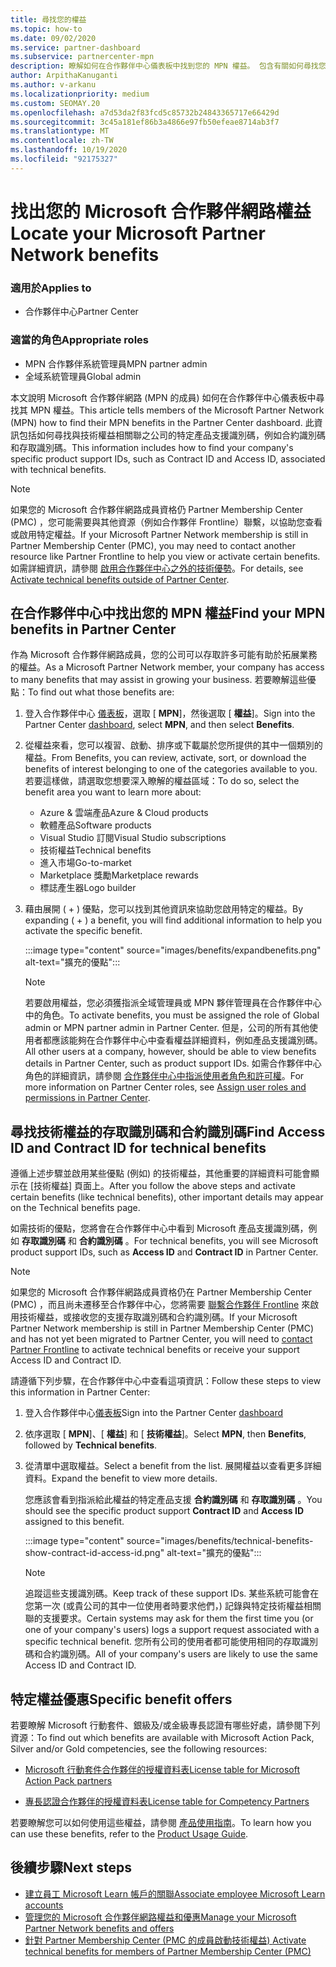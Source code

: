 ```yaml
---
title: 尋找您的權益
ms.topic: how-to
ms.date: 09/02/2020
ms.service: partner-dashboard
ms.subservice: partnercenter-mpn
description: 瞭解如何在合作夥伴中心儀表板中找到您的 MPN 權益。 包含有關如何尋找您的存取識別碼和合約識別碼以獲得技術權益的資訊。
author: ArpithaKanuganti
ms.author: v-arkanu
ms.localizationpriority: medium
ms.custom: SEOMAY.20
ms.openlocfilehash: a7d53da2f83fcd5c85732b24843365717e66429d
ms.sourcegitcommit: 3c45a181ef86b3a4866e97fb50efeae8714ab3f7
ms.translationtype: MT
ms.contentlocale: zh-TW
ms.lasthandoff: 10/19/2020
ms.locfileid: "92175327"
---
```

# <a name="locate-your-microsoft-partner-network-benefits"></a><span data-ttu-id="f5a9a-104">找出您的 Microsoft 合作夥伴網路權益</span><span class="sxs-lookup"><span data-stu-id="f5a9a-104">Locate your Microsoft Partner Network benefits</span></span> 

### <a name="applies-to"></a><span data-ttu-id="f5a9a-105">適用於</span><span class="sxs-lookup"><span data-stu-id="f5a9a-105">Applies to</span></span>

- <span data-ttu-id="f5a9a-106">合作夥伴中心</span><span class="sxs-lookup"><span data-stu-id="f5a9a-106">Partner Center</span></span>

### <a name="appropriate-roles"></a><span data-ttu-id="f5a9a-107">適當的角色</span><span class="sxs-lookup"><span data-stu-id="f5a9a-107">Appropriate roles</span></span>

- <span data-ttu-id="f5a9a-108">MPN 合作夥伴系統管理員</span><span class="sxs-lookup"><span data-stu-id="f5a9a-108">MPN partner admin</span></span>
- <span data-ttu-id="f5a9a-109">全域系統管理員</span><span class="sxs-lookup"><span data-stu-id="f5a9a-109">Global admin</span></span>

<span data-ttu-id="f5a9a-110">本文說明 Microsoft 合作夥伴網路 (MPN 的成員) 如何在合作夥伴中心儀表板中尋找其 MPN 權益。</span><span class="sxs-lookup"><span data-stu-id="f5a9a-110">This article tells members of the Microsoft Partner Network (MPN) how to find their MPN benefits in the Partner Center dashboard.</span></span> <span data-ttu-id="f5a9a-111">此資訊包括如何尋找與技術權益相關聯之公司的特定產品支援識別碼，例如合約識別碼和存取識別碼。</span><span class="sxs-lookup"><span data-stu-id="f5a9a-111">This information includes how to find your company's specific product support IDs, such as Contract ID and Access ID, associated with technical benefits.</span></span>

>[!NOTE]
> <span data-ttu-id="f5a9a-112">如果您的 Microsoft 合作夥伴網路成員資格仍 Partner Membership Center (PMC) ，您可能需要與其他資源（例如合作夥伴 Frontline）聯繫，以協助您查看或啟用特定權益。</span><span class="sxs-lookup"><span data-stu-id="f5a9a-112">If your Microsoft Partner Network membership is still in Partner Membership Center (PMC), you may need to contact another resource like Partner Frontline to help you view or activate certain benefits.</span></span> <span data-ttu-id="f5a9a-113">如需詳細資訊，請參閱 [啟用合作夥伴中心之外的技術優勢](partner-membership-center-tech-benefits-activate.md)。</span><span class="sxs-lookup"><span data-stu-id="f5a9a-113">For details, see [Activate technical benefits outside of Partner Center](partner-membership-center-tech-benefits-activate.md).</span></span>

## <a name="find-your-mpn-benefits-in-partner-center"></a><span data-ttu-id="f5a9a-114">在合作夥伴中心中找出您的 MPN 權益</span><span class="sxs-lookup"><span data-stu-id="f5a9a-114">Find your MPN benefits in Partner Center</span></span>

<span data-ttu-id="f5a9a-115">作為 Microsoft 合作夥伴網路成員，您的公司可以存取許多可能有助於拓展業務的權益。</span><span class="sxs-lookup"><span data-stu-id="f5a9a-115">As a Microsoft Partner Network member, your company has access to many benefits that may assist in growing your business.</span></span> <span data-ttu-id="f5a9a-116">若要瞭解這些優點：</span><span class="sxs-lookup"><span data-stu-id="f5a9a-116">To find out what those benefits are:</span></span>

1. <span data-ttu-id="f5a9a-117">登入合作夥伴中心 [儀表板](https://partner.microsoft.com/dashboard/home)，選取 [ **MPN**]，然後選取 [ **權益**]。</span><span class="sxs-lookup"><span data-stu-id="f5a9a-117">Sign into the Partner Center [dashboard](https://partner.microsoft.com/dashboard/home), select **MPN**, and then select **Benefits**.</span></span>

2. <span data-ttu-id="f5a9a-118">從權益來看，您可以複習、啟動、排序或下載屬於您所提供的其中一個類別的權益。</span><span class="sxs-lookup"><span data-stu-id="f5a9a-118">From Benefits, you can review, activate, sort, or download the benefits of interest belonging to one of the categories available to you.</span></span> <span data-ttu-id="f5a9a-119">若要這樣做，請選取您想要深入瞭解的權益區域：</span><span class="sxs-lookup"><span data-stu-id="f5a9a-119">To do so, select the benefit area you want to learn more about:</span></span>

   - <span data-ttu-id="f5a9a-120">Azure & 雲端產品</span><span class="sxs-lookup"><span data-stu-id="f5a9a-120">Azure & Cloud products</span></span>
   - <span data-ttu-id="f5a9a-121">軟體產品</span><span class="sxs-lookup"><span data-stu-id="f5a9a-121">Software products</span></span>
   - <span data-ttu-id="f5a9a-122">Visual Studio 訂閱</span><span class="sxs-lookup"><span data-stu-id="f5a9a-122">Visual Studio subscriptions</span></span>
   - <span data-ttu-id="f5a9a-123">技術權益</span><span class="sxs-lookup"><span data-stu-id="f5a9a-123">Technical benefits</span></span>
   - <span data-ttu-id="f5a9a-124">進入市場</span><span class="sxs-lookup"><span data-stu-id="f5a9a-124">Go-to-market</span></span>
   - <span data-ttu-id="f5a9a-125">Marketplace 獎勵</span><span class="sxs-lookup"><span data-stu-id="f5a9a-125">Marketplace rewards</span></span>
   - <span data-ttu-id="f5a9a-126">標誌產生器</span><span class="sxs-lookup"><span data-stu-id="f5a9a-126">Logo builder</span></span>

3. <span data-ttu-id="f5a9a-127">藉由展開 ( + ) 優點，您可以找到其他資訊來協助您啟用特定的權益。</span><span class="sxs-lookup"><span data-stu-id="f5a9a-127">By expanding ( + ) a benefit, you will find additional information to help you activate the specific benefit.</span></span>

   :::image type="content" source="images/benefits/expandbenefits.png" alt-text="擴充的優點":::

   > [!NOTE]
   > <span data-ttu-id="f5a9a-129">若要啟用權益，您必須獲指派全域管理員或 MPN 夥伴管理員在合作夥伴中心中的角色。</span><span class="sxs-lookup"><span data-stu-id="f5a9a-129">To activate benefits, you must be assigned the role of Global admin or MPN partner admin in Partner Center.</span></span> <span data-ttu-id="f5a9a-130">但是，公司的所有其他使用者都應該能夠在合作夥伴中心中查看權益詳細資料，例如產品支援識別碼。</span><span class="sxs-lookup"><span data-stu-id="f5a9a-130">All other users at a company, however, should be able to view benefits details in Partner Center, such as product support IDs.</span></span> <span data-ttu-id="f5a9a-131">如需合作夥伴中心角色的詳細資訊，請參閱 [合作夥伴中心中指派使用者角色和許可權](permissions-overview.md)。</span><span class="sxs-lookup"><span data-stu-id="f5a9a-131">For more information on Partner Center roles, see [Assign user roles and permissions in Partner Center](permissions-overview.md).</span></span>

## <a name="find-access-id-and-contract-id-for-technical-benefits"></a><span data-ttu-id="f5a9a-132">尋找技術權益的存取識別碼和合約識別碼</span><span class="sxs-lookup"><span data-stu-id="f5a9a-132">Find Access ID and Contract ID for technical benefits</span></span>

<span data-ttu-id="f5a9a-133">遵循上述步驟並啟用某些優點 (例如) 的技術權益，其他重要的詳細資料可能會顯示在 [技術權益] 頁面上。</span><span class="sxs-lookup"><span data-stu-id="f5a9a-133">After you follow the above steps and activate certain benefits (like technical benefits), other important details may appear on the Technical benefits page.</span></span>

<span data-ttu-id="f5a9a-134">如需技術的優點，您將會在合作夥伴中心中看到 Microsoft 產品支援識別碼，例如 **存取識別碼** 和 **合約識別碼** 。</span><span class="sxs-lookup"><span data-stu-id="f5a9a-134">For technical benefits, you will see Microsoft product support IDs, such as **Access ID** and **Contract ID** in Partner Center.</span></span>

>[!NOTE]
> <span data-ttu-id="f5a9a-135">如果您的 Microsoft 合作夥伴網路成員資格仍在 Partner Membership Center (PMC) ，而且尚未遷移至合作夥伴中心，您將需要 [聯繫合作夥伴 Frontline](partner-membership-center-tech-benefits-activate.md) 來啟用技術權益，或接收您的支援存取識別碼和合約識別碼。</span><span class="sxs-lookup"><span data-stu-id="f5a9a-135">If your Microsoft Partner Network membership is still in Partner Membership Center (PMC) and has not yet been migrated to Partner Center, you will need to [contact Partner Frontline](partner-membership-center-tech-benefits-activate.md) to activate technical benefits or receive your support Access ID and Contract ID.</span></span>

 <span data-ttu-id="f5a9a-136">請遵循下列步驟，在合作夥伴中心中查看這項資訊：</span><span class="sxs-lookup"><span data-stu-id="f5a9a-136">Follow these steps to view this information in Partner Center:</span></span>

1. <span data-ttu-id="f5a9a-137">登入合作夥伴中心[儀表板](https://partner.microsoft.com/dashboard/home)</span><span class="sxs-lookup"><span data-stu-id="f5a9a-137">Sign into the Partner Center [dashboard](https://partner.microsoft.com/dashboard/home)</span></span>

2. <span data-ttu-id="f5a9a-138">依序選取 [ **MPN**]、[ **權益**] 和 [ **技術權益**]。</span><span class="sxs-lookup"><span data-stu-id="f5a9a-138">Select **MPN**, then **Benefits**, followed by **Technical benefits**.</span></span>

3. <span data-ttu-id="f5a9a-139">從清單中選取權益。</span><span class="sxs-lookup"><span data-stu-id="f5a9a-139">Select a benefit from the list.</span></span> <span data-ttu-id="f5a9a-140">展開權益以查看更多詳細資料。</span><span class="sxs-lookup"><span data-stu-id="f5a9a-140">Expand the benefit to view more details.</span></span> 

   <span data-ttu-id="f5a9a-141">您應該會看到指派給此權益的特定產品支援 **合約識別碼** 和 **存取識別碼** 。</span><span class="sxs-lookup"><span data-stu-id="f5a9a-141">You should see the specific product support **Contract ID** and **Access ID** assigned to this benefit.</span></span>  

   :::image type="content" source="images/benefits/technical-benefits-show-contract-id-access-id.png" alt-text="擴充的優點":::

   > [!NOTE]
   > <span data-ttu-id="f5a9a-143">追蹤這些支援識別碼。</span><span class="sxs-lookup"><span data-stu-id="f5a9a-143">Keep track of these support IDs.</span></span> <span data-ttu-id="f5a9a-144">某些系統可能會在您第一次 (或貴公司的其中一位使用者時要求他們，) 記錄與特定技術權益相關聯的支援要求。</span><span class="sxs-lookup"><span data-stu-id="f5a9a-144">Certain systems may ask for them the first time you (or one of your company's users) logs a support request associated with a specific technical benefit.</span></span> <span data-ttu-id="f5a9a-145">您所有公司的使用者都可能使用相同的存取識別碼和合約識別碼。</span><span class="sxs-lookup"><span data-stu-id="f5a9a-145">All of your company's users are likely to use the same Access ID and Contract ID.</span></span>

## <a name="specific-benefit-offers"></a><span data-ttu-id="f5a9a-146">特定權益優惠</span><span class="sxs-lookup"><span data-stu-id="f5a9a-146">Specific benefit offers</span></span>

<span data-ttu-id="f5a9a-147">若要瞭解 Microsoft 行動套件、銀級及/或金級專長認證有哪些好處，請參閱下列資源：</span><span class="sxs-lookup"><span data-stu-id="f5a9a-147">To find out which benefits are available with Microsoft Action Pack, Silver and/or Gold competencies, see the following resources:</span></span>

- [<span data-ttu-id="f5a9a-148">Microsoft 行動套件合作夥伴的授權資料表</span><span class="sxs-lookup"><span data-stu-id="f5a9a-148">License table for Microsoft Action Pack partners</span></span>](https://assetsprod.microsoft.com/mpn/MPN-MAPS-Software-IUR-License-Table.xlsx)

- [<span data-ttu-id="f5a9a-149">專長認證合作夥伴的授權資料表</span><span class="sxs-lookup"><span data-stu-id="f5a9a-149">License table for Competency Partners</span></span>](https://assetsprod.microsoft.com/mpn-maps-software-iur-competency-license-table.docx)

<span data-ttu-id="f5a9a-150">若要瞭解您可以如何使用這些權益，請參閱 [產品使用指南](https://assets.microsoft.com/MPN-MAPS-Product-Usage-Guide.pdf)。</span><span class="sxs-lookup"><span data-stu-id="f5a9a-150">To learn how you can use these benefits,  refer to the [Product Usage Guide](https://assets.microsoft.com/MPN-MAPS-Product-Usage-Guide.pdf).</span></span>

## <a name="next-steps"></a><span data-ttu-id="f5a9a-151">後續步驟</span><span class="sxs-lookup"><span data-stu-id="f5a9a-151">Next steps</span></span>

- [<span data-ttu-id="f5a9a-152">建立員工 Microsoft Learn 帳戶的關聯</span><span class="sxs-lookup"><span data-stu-id="f5a9a-152">Associate employee Microsoft Learn accounts</span></span>](ms-learn-associate.md)
- [<span data-ttu-id="f5a9a-153">管理您的 Microsoft 合作夥伴網路權益和優惠</span><span class="sxs-lookup"><span data-stu-id="f5a9a-153">Manage your Microsoft Partner Network benefits and offers</span></span>](manage-your-partner-network-benefits.md)
- [<span data-ttu-id="f5a9a-154">針對 Partner Membership Center (PMC 的成員啟動技術權益) </span><span class="sxs-lookup"><span data-stu-id="f5a9a-154">Activate technical benefits for members of Partner Membership Center (PMC)</span></span>](partner-membership-center-tech-benefits-activate.md)